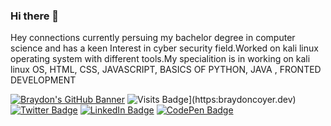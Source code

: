 ### Hi there 👋


Hey connections currently persuing my bachelor degree in computer science and has a keen Interest in cyber security field.Worked on kali linux operating system with different tools.My specialition is in working on kali linux OS, HTML, CSS, JAVASCRIPT, BASICS OF PYTHON, JAVA , FRONTED DEVELOPMENT

[![Braydon's GitHub Banner](./assets/GitHubHeader.png)](https://braydoncoyer.dev)
![Visits Badge](https://badges.pufler.dev/visits/braydoncoyer/braydoncoyer)](https:braydoncoyer.dev)
[![Twitter Badge](https://img.shields.io/badge/Twitter-Profile-informational?style=flat&logo=twitter&logoColor=white&color=1CA2F1)](https://twitter.com/BraydonCoyer)
[![LinkedIn Badge](https://img.shields.io/badge/LinkedIn-Profile-informational?style=flat&logo=linkedin&logoColor=white&color=0D76A8)](https://www.linkedin.com/in/braydon-coyer/)
[![CodePen Badge](https://img.shields.io/badge/CodePen-Profile-informational?style=flat&logo=codepen&logoColor=white&color=black)](https://codepen.io/braydoncoyer)

